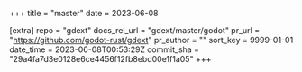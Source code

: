 +++
title = "master"
date = 2023-06-08

[extra]
repo = "gdext"
docs_rel_url = "gdext/master/godot"
pr_url = "https://github.com/godot-rust/gdext"
pr_author = ""
sort_key = 9999-01-01
date_time = 2023-06-08T00:53:29Z
commit_sha = "29a4fa7d3e0128e6ce4456f12fb8ebd00e1f1a05"
+++


